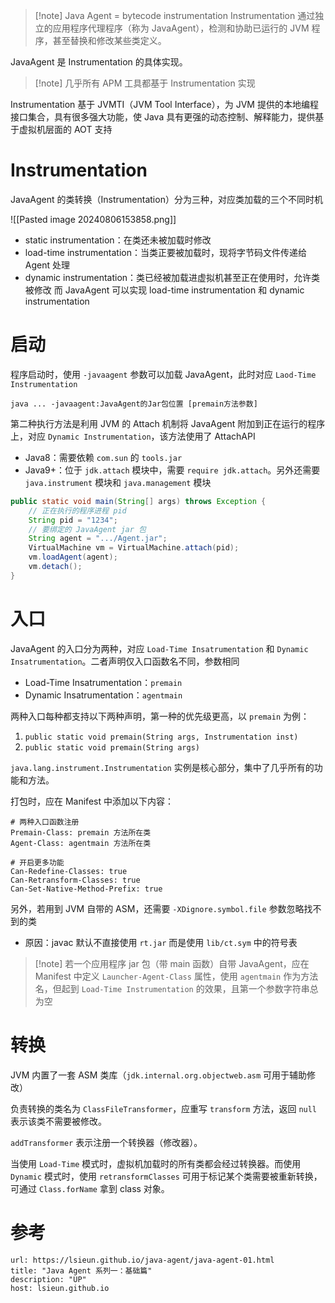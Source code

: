 > [!note] Java Agent = bytecode instrumentation
> Instrumentation 通过独立的应用程序代理程序（称为 JavaAgent），检测和协助已运行的 JVM 程序，甚至替换和修改某些类定义。

JavaAgent 是 Instrumentation 的具体实现。

>[!note] 几乎所有 APM 工具都基于 Instrumentation 实现

Instrumentation 基于 JVMTI（JVM Tool Interface），为 JVM 提供的本地编程接口集合，具有很多强大功能，使 Java 具有更强的动态控制、解释能力，提供基于虚拟机层面的 AOT 支持
# Instrumentation

JavaAgent 的类转换（Instrumentation）分为三种，对应类加载的三个不同时机

![[Pasted image 20240806153858.png]]
* static instrumentation：在类还未被加载时修改
* load-time instrumentation：当类正要被加载时，现将字节码文件传递给 Agent 处理
* dynamic instrumentation：类已经被加载进虚拟机甚至正在使用时，允许类被修改
  而 JavaAgent 可以实现 load-time instrumentation 和 dynamic instrumentation
# 启动

程序启动时，使用 `-javaagent` 参数可以加载 JavaAgent，此时对应 `Laod-Time Instrumentation`

```shell
java ... -javaagent:JavaAgent的Jar包位置 [premain方法参数]
```

第二种执行方法是利用 JVM 的 Attach 机制将 JavaAgent 附加到正在运行的程序上，对应 `Dynamic Instrumentation`，该方法使用了 AttachAPI
* Java8：需要依赖 `com.sun` 的 `tools.jar`
* Java9+：位于 `jdk.attach` 模块中，需要 `require jdk.attach`。另外还需要 `java.instrument` 模块和 `java.management` 模块

```java
public static void main(String[] args) throws Exception {
    // 正在执行的程序进程 pid
    String pid = "1234";
    // 要绑定的 JavaAgent jar 包
    String agent = ".../Agent.jar";
    VirtualMachine vm = VirtualMachine.attach(pid);
    vm.loadAgent(agent);
    vm.detach();
}
```
# 入口

JavaAgent 的入口分为两种，对应 `Load-Time Insatrumentation` 和 `Dynamic Insatrumentation`。二者声明仅入口函数名不同，参数相同
* Load-Time Insatrumentation：`premain`
* Dynamic Insatrumentation：`agentmain`

两种入口每种都支持以下两种声明，第一种的优先级更高，以 `premain` 为例：
1. `public static void premain(String args, Instrumentation inst)`
2. `public static void premain(String args)`

`java.lang.instrument.Instrumentation` 实例是核心部分，集中了几乎所有的功能和方法。

打包时，应在 Manifest 中添加以下内容：

``` title:Manifest
# 两种入口函数注册
Premain-Class: premain 方法所在类
Agent-Class: agentmain 方法所在类

# 开启更多功能
Can-Redefine-Classes: true
Can-Retransform-Classes: true
Can-Set-Native-Method-Prefix: true
```

另外，若用到 JVM 自带的 ASM，还需要 `-XDignore.symbol.file` 参数忽略找不到的类
* 原因：javac 默认不直接使用 `rt.jar` 而是使用 `lib/ct.sym` 中的符号表

>[!note] 若一个应用程序 jar 包（带 main 函数）自带 JavaAgent，应在 Manifest 中定义 `Launcher-Agent-Class` 属性，使用 `agentmain` 作为方法名，但起到 `Load-Time Instrumentation` 的效果，且第一个参数字符串总为空
# 转换

JVM 内置了一套 ASM 类库（`jdk.internal.org.objectweb.asm` 可用于辅助修改）

负责转换的类名为 `ClassFileTransformer`，应重写 `transform` 方法，返回 `null` 表示该类不需要被修改。

`addTransformer` 表示注册一个转换器（修改器）。

当使用 `Load-Time` 模式时，虚拟机加载时的所有类都会经过转换器。而使用 `Dynamic` 模式时，使用 `retransformClasses` 可用于标记某个类需要被重新转换，可通过 `Class.forName` 拿到 class 对象。
# 参考

```cardlink
url: https://lsieun.github.io/java-agent/java-agent-01.html
title: "Java Agent 系列一：基础篇"
description: "UP"
host: lsieun.github.io
```
